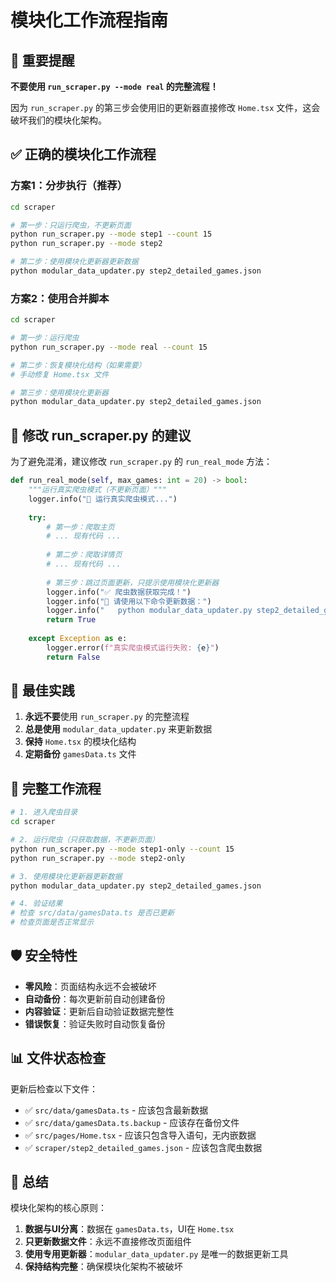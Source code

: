 # 模块化工作流程指南

## 🚨 重要提醒

**不要使用 `run_scraper.py --mode real` 的完整流程！**

因为 `run_scraper.py` 的第三步会使用旧的更新器直接修改 `Home.tsx` 文件，这会破坏我们的模块化架构。

## ✅ 正确的模块化工作流程

### 方案1：分步执行（推荐）
```bash
cd scraper

# 第一步：只运行爬虫，不更新页面
python run_scraper.py --mode step1 --count 15
python run_scraper.py --mode step2

# 第二步：使用模块化更新器更新数据
python modular_data_updater.py step2_detailed_games.json
```

### 方案2：使用合并脚本
```bash
cd scraper

# 第一步：运行爬虫
python run_scraper.py --mode real --count 15

# 第二步：恢复模块化结构（如果需要）
# 手动修复 Home.tsx 文件

# 第三步：使用模块化更新器
python modular_data_updater.py step2_detailed_games.json
```

## 🔧 修改 run_scraper.py 的建议

为了避免混淆，建议修改 `run_scraper.py` 的 `run_real_mode` 方法：

```python
def run_real_mode(self, max_games: int = 20) -> bool:
    """运行真实爬虫模式（不更新页面）"""
    logger.info("🚀 运行真实爬虫模式...")
    
    try:
        # 第一步：爬取主页
        # ... 现有代码 ...
        
        # 第二步：爬取详情页
        # ... 现有代码 ...
        
        # 第三步：跳过页面更新，只提示使用模块化更新器
        logger.info("✅ 爬虫数据获取完成！")
        logger.info("📝 请使用以下命令更新数据：")
        logger.info("   python modular_data_updater.py step2_detailed_games.json")
        return True
        
    except Exception as e:
        logger.error(f"真实爬虫模式运行失败: {e}")
        return False
```

## 🎯 最佳实践

1. **永远不要**使用 `run_scraper.py` 的完整流程
2. **总是使用** `modular_data_updater.py` 来更新数据
3. **保持** `Home.tsx` 的模块化结构
4. **定期备份** `gamesData.ts` 文件

## 🔄 完整工作流程

```bash
# 1. 进入爬虫目录
cd scraper

# 2. 运行爬虫（只获取数据，不更新页面）
python run_scraper.py --mode step1-only --count 15
python run_scraper.py --mode step2-only

# 3. 使用模块化更新器更新数据
python modular_data_updater.py step2_detailed_games.json

# 4. 验证结果
# 检查 src/data/gamesData.ts 是否已更新
# 检查页面是否正常显示
```

## 🛡️ 安全特性

- **零风险**：页面结构永远不会被破坏
- **自动备份**：每次更新前自动创建备份
- **内容验证**：更新后自动验证数据完整性
- **错误恢复**：验证失败时自动恢复备份

## 📊 文件状态检查

更新后检查以下文件：
- ✅ `src/data/gamesData.ts` - 应该包含最新数据
- ✅ `src/data/gamesData.ts.backup` - 应该存在备份文件
- ✅ `src/pages/Home.tsx` - 应该只包含导入语句，无内嵌数据
- ✅ `scraper/step2_detailed_games.json` - 应该包含爬虫数据

## 🎉 总结

模块化架构的核心原则：
1. **数据与UI分离**：数据在 `gamesData.ts`，UI在 `Home.tsx`
2. **只更新数据文件**：永远不直接修改页面组件
3. **使用专用更新器**：`modular_data_updater.py` 是唯一的数据更新工具
4. **保持结构完整**：确保模块化架构不被破坏
